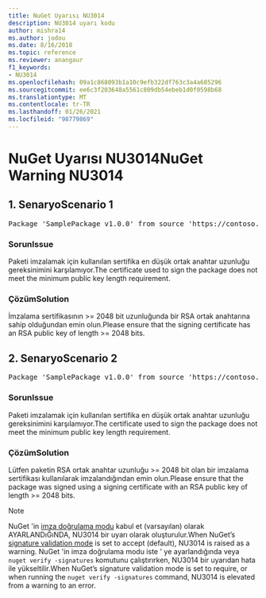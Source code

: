 ```yaml
---
title: NuGet Uyarısı NU3014
description: NU3014 uyarı kodu
author: mishra14
ms.author: jodou
ms.date: 8/16/2018
ms.topic: reference
ms.reviewer: anangaur
f1_keywords:
- NU3014
ms.openlocfilehash: 09a1c868093b1a10c9efb322df763c3a4a685296
ms.sourcegitcommit: ee6c3f203648a5561c809db54ebeb1d0f0598b68
ms.translationtype: MT
ms.contentlocale: tr-TR
ms.lasthandoff: 01/26/2021
ms.locfileid: "98779869"
---
```

# <a name="nuget-warning-nu3014"></a><span data-ttu-id="1e018-103">NuGet Uyarısı NU3014</span><span class="sxs-lookup"><span data-stu-id="1e018-103">NuGet Warning NU3014</span></span>

## <a name="scenario-1"></a><span data-ttu-id="1e018-104">1\. Senaryo</span><span class="sxs-lookup"><span data-stu-id="1e018-104">Scenario 1</span></span>

<pre>Package 'SamplePackage v1.0.0' from source 'https://contoso.com/index.json': The signing certificate does not meet a minimum public key length requirement.</pre>

### <a name="issue"></a><span data-ttu-id="1e018-105">Sorun</span><span class="sxs-lookup"><span data-stu-id="1e018-105">Issue</span></span>

<span data-ttu-id="1e018-106">Paketi imzalamak için kullanılan sertifika en düşük ortak anahtar uzunluğu gereksinimini karşılamıyor.</span><span class="sxs-lookup"><span data-stu-id="1e018-106">The certificate used to sign the package does not meet the minimum public key length requirement.</span></span>


### <a name="solution"></a><span data-ttu-id="1e018-107">Çözüm</span><span class="sxs-lookup"><span data-stu-id="1e018-107">Solution</span></span>

<span data-ttu-id="1e018-108">İmzalama sertifikasının >= 2048 bit uzunluğunda bir RSA ortak anahtarına sahip olduğundan emin olun.</span><span class="sxs-lookup"><span data-stu-id="1e018-108">Please ensure that the signing certificate has an RSA public key of length >= 2048 bits.</span></span>



## <a name="scenario-2"></a><span data-ttu-id="1e018-109">2\. Senaryo</span><span class="sxs-lookup"><span data-stu-id="1e018-109">Scenario 2</span></span>

<pre>Package 'SamplePackage v1.0.0' from source 'https://contoso.com/index.json': The primary signature's certificate does not meet a minimum public key length requirement.</pre>

### <a name="issue"></a><span data-ttu-id="1e018-110">Sorun</span><span class="sxs-lookup"><span data-stu-id="1e018-110">Issue</span></span>

<span data-ttu-id="1e018-111">Paketi imzalamak için kullanılan sertifika en düşük ortak anahtar uzunluğu gereksinimini karşılamıyor.</span><span class="sxs-lookup"><span data-stu-id="1e018-111">The certificate used to sign the package does not meet the minimum public key length requirement.</span></span>


### <a name="solution"></a><span data-ttu-id="1e018-112">Çözüm</span><span class="sxs-lookup"><span data-stu-id="1e018-112">Solution</span></span>

<span data-ttu-id="1e018-113">Lütfen paketin RSA ortak anahtar uzunluğu >= 2048 bit olan bir imzalama sertifikası kullanılarak imzalandığından emin olun.</span><span class="sxs-lookup"><span data-stu-id="1e018-113">Please ensure that the package was signed using a signing certificate with an RSA public key of length >= 2048 bits.</span></span>


> [!Note]
> <span data-ttu-id="1e018-114">NuGet 'in [imza doğrulama modu](../../consume-packages/installing-signed-packages.md#configure-package-signature-requirements) kabul et (varsayılan) olarak AYARLANDıĞıNDA, NU3014 bir uyarı olarak oluşturulur.</span><span class="sxs-lookup"><span data-stu-id="1e018-114">When NuGet’s [signature validation mode](../../consume-packages/installing-signed-packages.md#configure-package-signature-requirements) is set to accept (default), NU3014 is raised as a warning.</span></span> <span data-ttu-id="1e018-115">NuGet 'in imza doğrulama modu iste ' ye ayarlandığında veya `nuget verify -signatures` komutunu çalıştırırken, NU3014 bir uyarıdan hata ile yükseltilir.</span><span class="sxs-lookup"><span data-stu-id="1e018-115">When NuGet’s signature validation mode is set to require, or when running the `nuget verify -signatures` command, NU3014 is elevated from a warning to an error.</span></span> 

